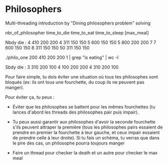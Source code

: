 # Philosophers
Multi-threading introduction by "Dining philosophers problem" solving

nbr_of_philosopher time_to_die time_to_eat time_to_sleep [max_meal]


Nbdy die :
 4 410 200 200
 4 311 150 150
 5 600 150 150
 5 800 200 200 7
 7 600 150 150
 8 311 150 150
 50 311 150 150

 ./philo_one 200 410 200 200 1 | grep "is eating" | wc -l

 Sbdy die :
 3 310 200 100
 4 100 200 200
 4 310 200 100


Pour faire simple, tu dois éviter une situation où tous tes philosophes sont bloqués (ex: ils ont tous une fourchette, du coup ils ne peuvent pas manger).

Pour éviter ça, tu peux :
- Éviter que les philosophes se battent pour les mêmes fourchettes (tu lances d'abord les threads des philosophes pair puis impair).
- Tu peux aussi garantir aux philosophes d'avoir la seconde fourchette s'ils peuvent attraper la première (tous les philosophes pairs essaient de prendre en premier la fourchette à leur gauche, et ceux impair essaient de prendre celle à leur droite). Si tu fais un schéma, tu verras que dans le pire des cas, un philosophe pourra toujours manger


- Faire un thread pour checker la death et un autre pour checker le max meal